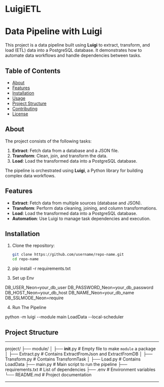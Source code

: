 ﻿# LuigiETL

# Data Pipeline with Luigi

This project is a data pipeline built using **Luigi** to extract, transform, and load (ETL) data into a PostgreSQL database. It demonstrates how to automate data workflows and handle dependencies between tasks.

## Table of Contents
- [About](#about)
- [Features](#features)
- [Installation](#installation)
- [Usage](#usage)
- [Project Structure](#project-structure)
- [Contributing](#contributing)
- [License](#license)

## About
The project consists of the following tasks:
1. **Extract**: Fetch data from a database and a JSON file.
2. **Transform**: Clean, join, and transform the data.
3. **Load**: Load the transformed data into a PostgreSQL database.

The pipeline is orchestrated using **Luigi**, a Python library for building complex data workflows.

## Features
- **Extract**: Fetch data from multiple sources (database and JSON).
- **Transform**: Perform data cleaning, joining, and column transformations.
- **Load**: Load the transformed data into a PostgreSQL database.
- **Automation**: Use Luigi to manage task dependencies and execution.

## Installation
1. Clone the repository:
   ```bash
   git clone https://github.com/username/repo-name.git
   cd repo-name

2. pip install -r requirements.txt

3. Set up Env

DB_USER_Neon=your_db_user
DB_PASSWORD_Neon=your_db_password
DB_HOST_Neon=your_db_host
DB_NAME_Neon=your_db_name
DB_SSLMODE_Neon=require

4. Run The Pipeline

python -m luigi --module main LoadData --local-scheduler

## Project Structure
---
project/
├── module/
│   ├── __init__.py       # Empty file to make `module` a package
│   ├── Extract.py        # Contains ExtractFromJson and ExtractFromDB
│   ├── Transform.py      # Contains TransformTask
│   ├── Load.py           # Contains LoadData
├── main.py               # Main script to run the pipeline
├── requirements.txt      # List of dependencies
├── .env                  # Environment variables
└── README.md             # Project documentation

---
